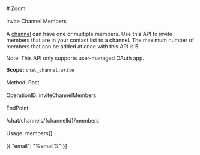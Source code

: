 <br>#     Zoom</br>
<br>Invite Channel Members</br>
<br>A [channel](https://support.zoom.us/hc/en-us/articles/200912909-Getting-Started-With-Channels-Group-Messaging-) can have one or multiple members. Use this API to invite members that are in your contact list to a channel. The maximum number of members that can be added at once with this API is 5. 

Note: This API only supports user-managed OAuth app.

**Scope:** `chat_channel:write`
 </br>
<br>Method: Post</br>
<br>OperationID: inviteChannelMembers</br>
<br>EndPoint:</br>
<br>/chat/channels/{channelId}/members</br>
<br>Usage: members[]</br>
<br>[{
  "email": "%email%"
}]</br>
